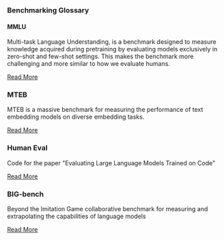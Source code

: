 ### Benchmarking Glossary

#### MMLU
Multi-task Language Understanding, is a benchmark designed to measure knowledge acquired during pretraining by evaluating models exclusively in zero-shot and few-shot settings. This makes the benchmark more challenging and more similar to how we evaluate humans.

[Read More](https://paperswithcode.com/sota/multi-task-language-understanding-on-mmlu
)

### MTEB
MTEB is a massive benchmark for measuring the performance of text embedding models on diverse embedding tasks.

[Read More](https://huggingface.co/blog/mteb)

### Human Eval
Code for the paper "Evaluating Large Language Models Trained on Code"

[Read More](https://github.com/openai/human-eval)

### BIG-bench
Beyond the Imitation Game collaborative benchmark for measuring and extrapolating the capabilities of language models

[Read More](https://github.com/google/BIG-bench)